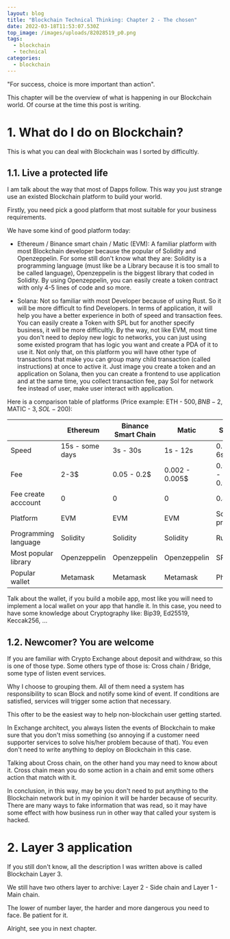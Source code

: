 ```yaml
---
layout: blog
title: "Blockchain Technical Thinking: Chapter 2 - The chosen"
date: 2022-03-18T11:53:07.530Z
top_image: /images/uploads/82028519_p0.png
tags:
  - blockchain
  - technical
categories:
  - blockchain
---
```


"For success, choice is more important than action".

This chapter will be the overview of what is happening in our Blockchain world. Of course at the time this post is writing.

<!-- more -->

# 1. What do I do on Blockchain?

This is what you can deal with Blockchain was I sorted by difficultly.

## 1.1. Live a protected life

I am talk about the way that most of Dapps follow. This way you just strange use an existed Blockchain platform to build your world.

Firstly, you need pick a good platform that most suitable for your business requirements.

We have some kind of good platform today:

- Ethereum / Binance smart chain / Matic (EVM): A familiar platform with most Blockchain developer because the popular of Solidity and Openzeppelin. For some still don't know what they are: Solidity is a programming language (must like be a Library because it is too small to be called language), Openzeppelin is the biggest library that coded in Solidity. By using Openzeppelin, you can easily create a token contract with only 4-5 lines of code and so more.

- Solana: Not so familiar with most Developer because of using Rust. So it will be more difficult to find Developers. In terms of application, it will help you have a better experience in both of speed and transaction fees. You can easily create a Token with SPL but for another specify business, it will be more difficultly. By the way, not like EVM, most time you don't need to deploy new logic to networks, you can just using some existed program that has logic you want and create a PDA of it to use it. Not only that, on this platform you will have other type of transactions that make you can group many child transaction (called instructions) at once to active it. Just image you create a token and an application on Solana, then you can create a frontend to use application and at the same time, you collect transaction fee, pay Sol for network fee instead of user, make user interact with application.

Here is a comparison table of platforms (Price example: ETH - 500$, BNB - 2$, MATIC - 3$, SOL - 200$):

|             | Ethereum    | Binance Smart Chain | Matic | Solana |
| ----------- | ----------- | --------------------| ------| -------|
| Speed      | 15s - some days | 3s - 30s        |  1s - 12s |  0.5s - 6s |
| Fee   | 2-3$        | 0.05 - 0.2$           | 0.002 - 0.005$ | 0.0005$ - 0.002$|
| Fee create acccount| 0 | 0 | 0 |0.4$|
| Platform | EVM | EVM | EVM | Solana program|
| Programming language| Solidity | Solidity | Solidity | Rust|
| Most popular library| Openzeppelin | Openzeppelin | Openzeppelin | SPL |
| Popular wallet | Metamask | Metamask | Metamask | Phantom |

Talk about the wallet, if you build a mobile app, most like you will need to implement a local wallet on your app that handle it. In this case, you need to have some knowledge about Cryptography like: Bip39, Ed25519, Keccak256, ...

## 1.2. Newcomer? You are welcome

If you are familiar with Crypto Exchange about deposit and withdraw, so this is one of those type. Some others type of those is: Cross chain / Bridge, some type of listen event services.

Why I choose to grouping them. All of them need a system has responsibility to scan Block and notify some kind of event. If conditions are satisfied, services will trigger some action that necessary.

This ofter to be the easiest way to help non-blockchain user getting started.

In Exchange architect, you always listen the events of Blockchain to make sure that you don't miss something (so annoying if a customer need supporter services to solve his/her problem because of that). You even don't need to write anything to deploy on Blockchain in this case.

Talking about Cross chain, on the other hand you may need to know about it. Cross chain mean you do some action in a chain and emit some others action that match with it.

In conclusion, in this way, may be you don't need to put anything to the Blockchain network but in my opinion it will be harder because of security. There are many ways to fake information that was read, so it may have some effect with how business run in other way that called your system is hacked.

# 2. Layer 3 application

If you still don't know, all the description I was written above is called Blockchain Layer 3.

We still have two others layer to archive: Layer 2 - Side chain and Layer 1 - Main chain.

The lower of number layer, the harder and more dangerous you need to face. Be patient for it.

Alright, see you in next chapter.
